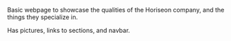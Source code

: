 Basic webpage to showcase the qualities of the Horiseon company, and the things they specialize in.

Has pictures, links to sections, and navbar.
